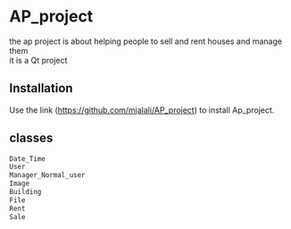 # AP_project
the ap project is about helping people to sell and rent houses and manage them  
it is a Qt project
## Installation

Use the link (https://github.com/mjalali/AP_project) to install Ap_project.
## classes

```bash
Date_Time
User
Manager_Normal_user
Image
Building
File
Rent
Sale
```
